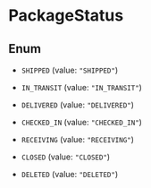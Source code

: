 
# PackageStatus

## Enum


* `SHIPPED` (value: `"SHIPPED"`)

* `IN_TRANSIT` (value: `"IN_TRANSIT"`)

* `DELIVERED` (value: `"DELIVERED"`)

* `CHECKED_IN` (value: `"CHECKED_IN"`)

* `RECEIVING` (value: `"RECEIVING"`)

* `CLOSED` (value: `"CLOSED"`)

* `DELETED` (value: `"DELETED"`)




